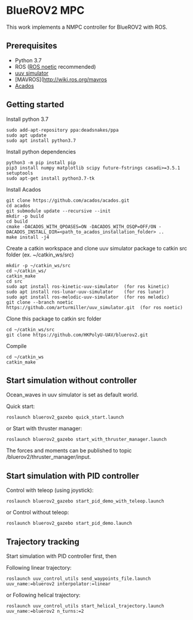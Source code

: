 # BlueROV2 MPC
This work implements a NMPC controller for BlueROV2 with ROS.

## Prerequisites
* Python 3.7
* ROS ([ROS noetic](http://wiki.ros.org/noetic/Installation/Ubuntu) recommended)
* [uuv simulator](https://uuvsimulator.github.io/)
* [MAVROS](http://wiki.ros.org/mavros
* [Acados](https://docs.acados.org/installation/index.html)

## Getting started
Install python 3.7
```
sudo add-apt-repository ppa:deadsnakes/ppa
sudo apt update
sudo apt install python3.7
```
Install python dependencies
```
python3 -m pip install pip
pip3 install numpy matplotlib scipy future-fstrings casadi>=3.5.1 setuptools
sudo apt-get install python3.7-tk
```
Install Acados
```
git clone https://github.com/acados/acados.git
cd acados
git submodule update --recursive --init
mkdir -p build
cd build
cmake -DACADOS_WITH_QPOASES=ON -DACADOS_WITH_OSQP=OFF/ON -DACADOS_INSTALL_DIR=<path_to_acados_installation_folder> ..
make install -j4
```
Create a catkin workspace and clone uuv simulator package to catkin src folder (ex. ~/catkin_ws/src)
```
mkdir -p ~/catkin_ws/src
cd ~/catkin_ws/
catkin_make
cd src
sudo apt install ros-kinetic-uuv-simulator	(for ros kinetic)
sudo apt install ros-lunar-uuv-simulator	(for ros lunar)
sudo apt install ros-melodic-uuv-simulator	(for ros melodic)
git clone --branch noetic https://github.com/arturmiller/uuv_simulator.git	(for ros noetic)
```
Clone this package to catkin src folder
```
cd ~/catkin_ws/src
git clone https://github.com/HKPolyU-UAV/bluerov2.git
```
Compile
```
cd ~/catkin_ws
catkin_make
```

## Start simulation without controller
Ocean_waves in uuv simulator is set as default world.

Quick start:
```
roslaunch bluerov2_gazebo quick_start.launch
```
or
Start with thruster manager:
```
roslaunch bluerov2_gazebo start_with_thruster_manager.launch
```
The forces and moments can be published to topic /bluerov2/thruster_manager/input.

## Start simulation with PID controller
Control with teleop (using joystick):
```
roslaunch bluerov2_gazebo start_pid_demo_with_teleop.launch
```
or
Control without teleop:
```
roslaunch bluerov2_gazebo start_pid_demo.launch
```

## Trajectory tracking
Start simulation with PID controller first, then

Following linear trajectory:
```
roslaunch uuv_control_utils send_waypoints_file.launch uuv_name:=bluerov2 interpolator:=linear
```
or
Following helical trajectory:
```
roslaunch uuv_control_utils start_helical_trajectory.launch uuv_name:=bluerov2 n_turns:=2
```
